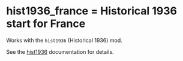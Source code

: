 # hist1936_france = Historical 1936 start for France

Works with the `hist1936` (Historical 1936) mod.

See the [hist1936](hist1936.md) documentation for details.
